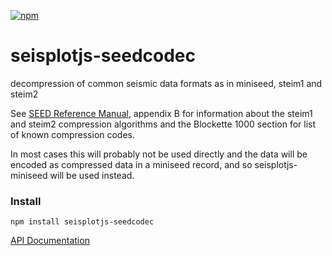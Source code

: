 [![npm](https://img.shields.io/npm/v/seisplotjs-seedcodec.svg)](https://www.npmjs.com/package/seisplotjs-seedcodec)

# seisplotjs-seedcodec
decompression of common seismic data formats as in miniseed, steim1 and steim2

See [SEED Reference Manual](http://www.fdsn.org/media/_s/publications/SEEDManual_V2.4.pdf), appendix B for information about the steim1 and steim2 compression algorithms and the Blockette 1000 section for list of known compression codes.

In most cases this will probably not be used directly and the data will be encoded as compressed data in a miniseed record, and so seisplotjs-miniseed will be used instead.

### Install

```
npm install seisplotjs-seedcodec
```

[API Documentation](http://www.seis.sc.edu/software/seisplotjs/seedcodec/)
